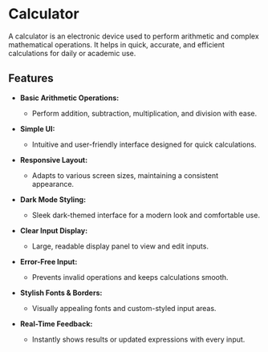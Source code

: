# Calculator
A calculator is an electronic device used to perform arithmetic and complex mathematical operations. It helps in quick, accurate, and efficient calculations for daily or academic use.
## Features

- **Basic Arithmetic Operations:** 
  - Perform addition, subtraction, multiplication, and division with ease.
  
- **Simple UI:** 
  - Intuitive and user-friendly interface designed for quick calculations.
  
- **Responsive Layout:** 
  - Adapts to various screen sizes, maintaining a consistent appearance.
  
- **Dark Mode Styling:** 
  - Sleek dark-themed interface for a modern look and comfortable use.
  
- **Clear Input Display:** 
  - Large, readable display panel to view and edit inputs.
  
- **Error-Free Input:** 
  - Prevents invalid operations and keeps calculations smooth.
  
- **Stylish Fonts & Borders:** 
  - Visually appealing fonts and custom-styled input areas.
  
- **Real-Time Feedback:** 
  - Instantly shows results or updated expressions with every input.
